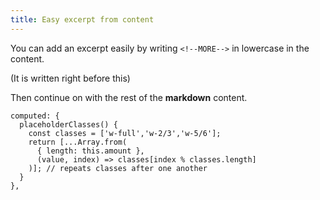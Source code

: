 ```yaml
---
title: Easy excerpt from content
---
```


You can add an excerpt easily by writing `<!--MORE-->` in lowercase in the content.

<!--more-->
(It is written right before this)

Then continue on with the rest of the **markdown** content.

```js{4,7}[posts.vue]
computed: {
  placeholderClasses() {
    const classes = ['w-full','w-2/3','w-5/6'];
    return [...Array.from(
      { length: this.amount },
      (value, index) => classes[index % classes.length]
    )]; // repeats classes after one another
  }
},
```